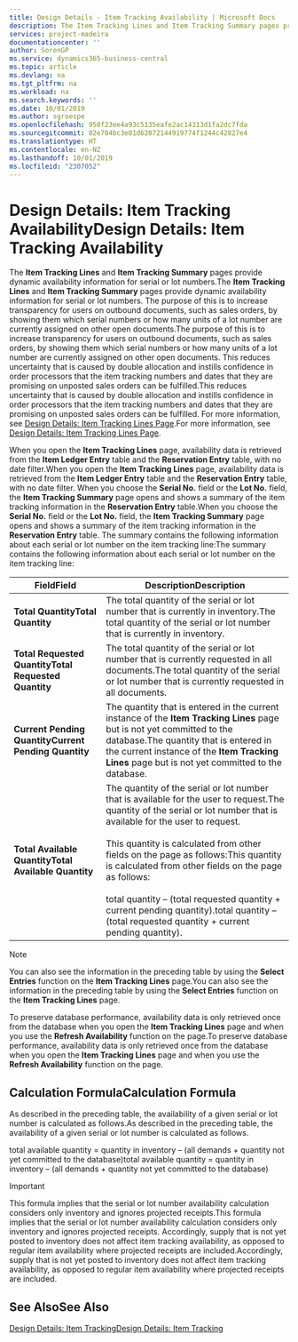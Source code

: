 ```yaml
---
title: Design Details - Item Tracking Availability | Microsoft Docs
description: The Item Tracking Lines and Item Tracking Summary pages provide dynamic availability information for serial or lot numbers. The purpose of this is to increase transparency for users on outbound documents, such as sales orders, by showing them which serial numbers or how many units of a lot number are currently assigned on other open documents.
services: project-madeira
documentationcenter: ''
author: SorenGP
ms.service: dynamics365-business-central
ms.topic: article
ms.devlang: na
ms.tgt_pltfrm: na
ms.workload: na
ms.search.keywords: ''
ms.date: 10/01/2019
ms.author: sgroespe
ms.openlocfilehash: 950f23ee4a93c5135eafe2ac14313d1fa2dc7fda
ms.sourcegitcommit: 02e704bc3e01d62072144919774f1244c42827e4
ms.translationtype: HT
ms.contentlocale: en-NZ
ms.lasthandoff: 10/01/2019
ms.locfileid: "2307052"
---
```

# <a name="design-details-item-tracking-availability"></a><span data-ttu-id="bbd82-104">Design Details: Item Tracking Availability</span><span class="sxs-lookup"><span data-stu-id="bbd82-104">Design Details: Item Tracking Availability</span></span>
<span data-ttu-id="bbd82-105">The **Item Tracking Lines** and **Item Tracking Summary** pages provide dynamic availability information for serial or lot numbers.</span><span class="sxs-lookup"><span data-stu-id="bbd82-105">The **Item Tracking Lines** and **Item Tracking Summary** pages provide dynamic availability information for serial or lot numbers.</span></span> <span data-ttu-id="bbd82-106">The purpose of this is to increase transparency for users on outbound documents, such as sales orders, by showing them which serial numbers or how many units of a lot number are currently assigned on other open documents.</span><span class="sxs-lookup"><span data-stu-id="bbd82-106">The purpose of this is to increase transparency for users on outbound documents, such as sales orders, by showing them which serial numbers or how many units of a lot number are currently assigned on other open documents.</span></span> <span data-ttu-id="bbd82-107">This reduces uncertainty that is caused by double allocation and instills confidence in order processors that the item tracking numbers and dates that they are promising on unposted sales orders can be fulfilled.</span><span class="sxs-lookup"><span data-stu-id="bbd82-107">This reduces uncertainty that is caused by double allocation and instills confidence in order processors that the item tracking numbers and dates that they are promising on unposted sales orders can be fulfilled.</span></span> <span data-ttu-id="bbd82-108">For more information, see [Design Details: Item Tracking Lines Page](design-details-item-tracking-lines-window.md).</span><span class="sxs-lookup"><span data-stu-id="bbd82-108">For more information, see [Design Details: Item Tracking Lines Page](design-details-item-tracking-lines-window.md).</span></span>  

 <span data-ttu-id="bbd82-109">When you open the **Item Tracking Lines** page, availability data is retrieved from the **Item Ledger Entry** table and the **Reservation Entry** table, with no date filter.</span><span class="sxs-lookup"><span data-stu-id="bbd82-109">When you open the **Item Tracking Lines** page, availability data is retrieved from the **Item Ledger Entry** table and the **Reservation Entry** table, with no date filter.</span></span> <span data-ttu-id="bbd82-110">When you choose the **Serial No.** field or the **Lot No.** field, the **Item Tracking Summary** page opens and shows a summary of the item tracking information in the **Reservation Entry** table.</span><span class="sxs-lookup"><span data-stu-id="bbd82-110">When you choose the **Serial No.** field or the **Lot No.** field, the **Item Tracking Summary** page opens and shows a summary of the item tracking information in the **Reservation Entry** table.</span></span> <span data-ttu-id="bbd82-111">The summary contains the following information about each serial or lot number on the item tracking line:</span><span class="sxs-lookup"><span data-stu-id="bbd82-111">The summary contains the following information about each serial or lot number on the item tracking line:</span></span>  

|<span data-ttu-id="bbd82-112">Field</span><span class="sxs-lookup"><span data-stu-id="bbd82-112">Field</span></span>|<span data-ttu-id="bbd82-113">Description</span><span class="sxs-lookup"><span data-stu-id="bbd82-113">Description</span></span>|  
|---------------------------------|---------------------------------------|  
|<span data-ttu-id="bbd82-114">**Total Quantity**</span><span class="sxs-lookup"><span data-stu-id="bbd82-114">**Total Quantity**</span></span>|<span data-ttu-id="bbd82-115">The total quantity of the serial or lot number that is currently in inventory.</span><span class="sxs-lookup"><span data-stu-id="bbd82-115">The total quantity of the serial or lot number that is currently in inventory.</span></span>|  
|<span data-ttu-id="bbd82-116">**Total Requested Quantity**</span><span class="sxs-lookup"><span data-stu-id="bbd82-116">**Total Requested Quantity**</span></span>|<span data-ttu-id="bbd82-117">The total quantity of the serial or lot number that is currently requested in all documents.</span><span class="sxs-lookup"><span data-stu-id="bbd82-117">The total quantity of the serial or lot number that is currently requested in all documents.</span></span>|  
|<span data-ttu-id="bbd82-118">**Current Pending Quantity**</span><span class="sxs-lookup"><span data-stu-id="bbd82-118">**Current Pending Quantity**</span></span>|<span data-ttu-id="bbd82-119">The quantity that is entered in the current instance of the **Item Tracking Lines** page but is not yet committed to the database.</span><span class="sxs-lookup"><span data-stu-id="bbd82-119">The quantity that is entered in the current instance of the **Item Tracking Lines** page but is not yet committed to the database.</span></span>|  
|<span data-ttu-id="bbd82-120">**Total Available Quantity**</span><span class="sxs-lookup"><span data-stu-id="bbd82-120">**Total Available Quantity**</span></span>|<span data-ttu-id="bbd82-121">The quantity of the serial or lot number that is available for the user to request.</span><span class="sxs-lookup"><span data-stu-id="bbd82-121">The quantity of the serial or lot number that is available for the user to request.</span></span><br /><br /> <span data-ttu-id="bbd82-122">This quantity is calculated from other fields on the page as follows:</span><span class="sxs-lookup"><span data-stu-id="bbd82-122">This quantity is calculated from other fields on the page as follows:</span></span><br /><br /> <span data-ttu-id="bbd82-123">total quantity – (total requested quantity + current pending quantity).</span><span class="sxs-lookup"><span data-stu-id="bbd82-123">total quantity – (total requested quantity + current pending quantity).</span></span>|  

> [!NOTE]  
>  <span data-ttu-id="bbd82-124">You can also see the information in the preceding table by using the **Select Entries** function on the **Item Tracking Lines** page.</span><span class="sxs-lookup"><span data-stu-id="bbd82-124">You can also see the information in the preceding table by using the **Select Entries** function on the **Item Tracking Lines** page.</span></span>  

 <span data-ttu-id="bbd82-125">To preserve database performance, availability data is only retrieved once from the database when you open the **Item Tracking Lines** page and when you use the **Refresh Availability** function on the page.</span><span class="sxs-lookup"><span data-stu-id="bbd82-125">To preserve database performance, availability data is only retrieved once from the database when you open the **Item Tracking Lines** page and when you use the **Refresh Availability** function on the page.</span></span>  

## <a name="calculation-formula"></a><span data-ttu-id="bbd82-126">Calculation Formula</span><span class="sxs-lookup"><span data-stu-id="bbd82-126">Calculation Formula</span></span>  
 <span data-ttu-id="bbd82-127">As described in the preceding table, the availability of a given serial or lot number is calculated as follows.</span><span class="sxs-lookup"><span data-stu-id="bbd82-127">As described in the preceding table, the availability of a given serial or lot number is calculated as follows.</span></span>  

 <span data-ttu-id="bbd82-128">total available quantity = quantity in inventory – (all demands + quantity not yet committed to the database)</span><span class="sxs-lookup"><span data-stu-id="bbd82-128">total available quantity = quantity in inventory – (all demands + quantity not yet committed to the database)</span></span>  

> [!IMPORTANT]  
>  <span data-ttu-id="bbd82-129">This formula implies that the serial or lot number availability calculation considers only inventory and ignores projected receipts.</span><span class="sxs-lookup"><span data-stu-id="bbd82-129">This formula implies that the serial or lot number availability calculation considers only inventory and ignores projected receipts.</span></span> <span data-ttu-id="bbd82-130">Accordingly, supply that is not yet posted to inventory does not affect item tracking availability, as opposed to regular item availability where projected receipts are included.</span><span class="sxs-lookup"><span data-stu-id="bbd82-130">Accordingly, supply that is not yet posted to inventory does not affect item tracking availability, as opposed to regular item availability where projected receipts are included.</span></span>  

## <a name="see-also"></a><span data-ttu-id="bbd82-131">See Also</span><span class="sxs-lookup"><span data-stu-id="bbd82-131">See Also</span></span>  
 [<span data-ttu-id="bbd82-132">Design Details: Item Tracking</span><span class="sxs-lookup"><span data-stu-id="bbd82-132">Design Details: Item Tracking</span></span>](design-details-item-tracking.md)
